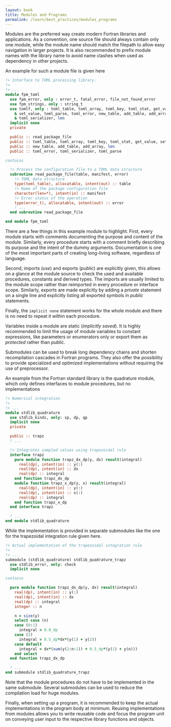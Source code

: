 ```yaml
---
layout: book
title: Modules and Programs
permalink: /learn/best_practices/modules_programs
---
```


Modules are the preferred way create modern Fortran libraries and applications.
As a convention, one source file should always contain only one module, while
the module name should match the filepath to allow easy navigation in larger
projects. It is also recommended to prefix module names with the library name
to avoid name clashes when used as dependency in other projects.

An example for such a module file is given here

```fortran
!> Interface to TOML processing library.
!>
!> ...
module fpm_toml
  use fpm_error, only : error_t, fatal_error, file_not_found_error
  use fpm_strings, only : string_t
  use tomlf, only : toml_table, toml_array, toml_key, toml_stat, get_value, &
    & set_value, toml_parse, toml_error, new_table, add_table, add_array, &
    & toml_serializer, len
  implicit none
  private

  public :: read_package_file
  public :: toml_table, toml_array, toml_key, toml_stat, get_value, set_value
  public :: new_table, add_table, add_array, len
  public :: toml_error, toml_serializer, toml_parse

contains

  !> Process the configuration file to a TOML data structure
  subroutine read_package_file(table, manifest, error)
    !> TOML data structure
    type(toml_table), allocatable, intent(out) :: table
    !> Name of the package configuration file
    character(len=*), intent(in) :: manifest
    !> Error status of the operation
    type(error_t), allocatable, intent(out) :: error
    ! ...
  end subroutine read_package_file

end module fpm_toml
```

There are a few things in this example module to highlight. First, every module
starts with comments documenting the purpose and content of the module.
Similarly, every procedure starts with a comment briefly describing its
purpose and the intent of the dummy arguments. Documentation is one of the most
important parts of creating long-living software, regardless of language.

Second, imports (*use*) and exports (*public*) are explicitly given, this
allows on a glance at the module source to check the used and available
procedures, constants and derived types. The imports are usually limited
to the module scope rather than reimported in every procedure or interface
scope. Similarly, exports are made explicitly by adding a *private* statement
on a single line and explicitly listing all exported symbols in *public*
statements.

Finally, the `implicit none` statement works for the whole module and there
is no need to repeat it within each procedure.

Variables inside a module are static (*implicitly saved*). It is highly
recommended to limit the usage of module variables to constant expressions,
like parameters or enumerators only or export them as *protected* rather
than *public*.

Submodules can be used to break long dependency chains and shorten recompilation
cascades in Fortran programs. They also offer the possibility to provide specialized
and optimized implementations without requiring the use of preprocessor.

An example from the Fortran standard library is the quadrature module, which
only defines interfaces to module procedures, but no implementations

```fortran
!> Numerical integration
!>
!> ...
module stdlib_quadrature
  use stdlib_kinds, only: sp, dp, qp
  implicit none
  private

  public :: trapz
  ! ...

  !> Integrates sampled values using trapezoidal rule
  interface trapz
    pure module function trapz_dx_dp(y, dx) result(integral)
      real(dp), intent(in) :: y(:)
      real(dp), intent(in) :: dx
      real(dp) :: integral
    end function trapz_dx_dp
    module function trapz_x_dp(y, x) result(integral)
      real(dp), intent(in) :: y(:)
      real(dp), intent(in) :: x(:)
      real(dp) :: integral
    end function trapz_x_dp
  end interface trapz

  ! ...
end module stdlib_quadrature
```

While the implementation is provided in separate submodules like the one for the
trapezoidal integration rule given here.

```fortran
!> Actual implementation of the trapezoidal integration rule
!>
!> ...
submodule (stdlib_quadrature) stdlib_quadrature_trapz
  use stdlib_error, only: check
  implicit none

contains

  pure module function trapz_dx_dp(y, dx) result(integral)
    real(dp), intent(in) :: y(:)
    real(dp), intent(in) :: dx
    real(dp) :: integral
    integer :: n

    n = size(y)
    select case (n)
    case (0:1)
      integral = 0.0_dp
    case (2)
      integral = 0.5_dp*dx*(y(1) + y(2))
    case default
      integral = dx*(sum(y(2:n-1)) + 0.5_dp*(y(1) + y(n)))
    end select
  end function trapz_dx_dp

  ! ...
end submodule stdlib_quadrature_trapz
```

Note that the module procedures do not have to be implemented in the same submodule.
Several submodules can be used to reduce the compilation load for huge modules.

Finally, when setting up a program, it is recommended to keep the actual implementations
in the program body at minimum. Reusing implementations from modules allows you to write 
reusable code and focus the program unit on conveying user input to the respective library 
functions and objects.
